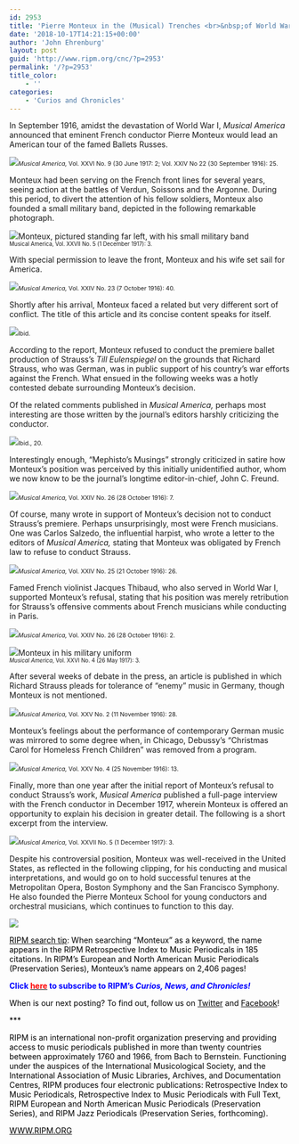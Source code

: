 ```yaml
---
id: 2953
title: 'Pierre Monteux in the (Musical) Trenches <br>&nbsp;of World War I'
date: '2018-10-17T14:21:15+00:00'
author: 'John Ehrenburg'
layout: post
guid: 'http://www.ripm.org/cnc/?p=2953'
permalink: '/?p=2953'
title_color:
    - ''
categories:
    - 'Curios and Chronicles'
---
```


In September 1916, amidst the devastation of World War I, *Musical America* announced that eminent French conductor Pierre Monteux would lead an American tour of the famed Ballets Russes.

<span style="font-size: 8pt;">*![](http://www.ripm.org/cnc/wp-content/uploads/2018/10/Mont-3.2.jpg)Musical America,* Vol. XXVI No. 9 (30 June 1917: 2; Vol. XXIV No 22 (30 September 1916): 25. </span>

Monteux had been serving on the French front lines for several years, seeing action at the battles of Verdun, Soissons and the Argonne. During this period, to divert the attention of his fellow soldiers, Monteux also founded a small military band, depicted in the following remarkable photograph.

![](http://www.ripm.org/cnc/wp-content/uploads/2018/09/Mont-4.jpg)Monteux, pictured standing far left, with his small military band  
<span style="font-size: 70%;">Musical America, Vol. XXVII No. 5 (1 December 1917): 3.</span>

With special permission to leave the front, Monteux and his wife set sail for America.

![](http://www.ripm.org/cnc/wp-content/uploads/2018/09/Mont-6.jpg)<span style="font-size: 8pt;">*Musical America,* Vol. XXIV No. 23 (7 October 1916): 40. </span>

Shortly after his arrival, Monteux faced a related but very different sort of conflict. The title of this article and its concise content speaks for itself.

![](http://www.ripm.org/cnc/wp-content/uploads/2018/09/Mont-7.1.jpg)<span style="font-size: 8pt;">Ibid. </span>

According to the report, Monteux refused to conduct the premiere ballet production of Strauss’s *Till Eulenspiegel* on the grounds that Richard Strauss, who was German, was in public support of his country’s war efforts against the French. What ensued in the following weeks was a hotly contested debate surrounding Monteux’s decision.

Of the related comments published in *Musical America,* perhaps most interesting are those written by the journal’s editors harshly criticizing the conductor.

![](http://www.ripm.org/cnc/wp-content/uploads/2018/09/Mont-10.jpg)<span style="font-size: 8pt;">Ibid., 20. </span>

Interestingly enough, “Mephisto’s Musings” strongly criticized in satire how Monteux’s position was perceived by this initially unidentified author, whom we now know to be the journal’s longtime editor-in-chief, John C. Freund.

![](http://www.ripm.org/cnc/wp-content/uploads/2018/09/Mont-13.jpg)<span style="font-size: 8pt;">*Musical America,* Vol. XXIV No. 26 (28 October 1916): 7. </span>

Of course, many wrote in support of Monteux’s decision not to conduct Strauss’s premiere. Perhaps unsurprisingly, most were French musicians. One was Carlos Salzedo, the influential harpist, who wrote a letter to the editors of *Musical America,* stating that Monteux was obligated by French law to refuse to conduct Strauss.

![](http://www.ripm.org/cnc/wp-content/uploads/2018/09/Mont-14.jpg)<span style="font-size: 8pt;">*Musical America,* Vol. XXIV No. 25 (21 October 1916): 26. </span>

Famed French violinist Jacques Thibaud, who also served in World War I, supported Monteux’s refusal, stating that his position was merely retribution for Strauss’s offensive comments about French musicians while conducting in Paris.

![](http://www.ripm.org/cnc/wp-content/uploads/2018/09/Mont-15.1.jpg)<span style="font-size: 8pt;">*Musical America,* Vol. XXIV No. 26 (28 October 1916): 2. </span>

![](http://www.ripm.org/cnc/wp-content/uploads/2018/09/Mont-16.jpg)Monteux in his military uniform  
<span style="font-size: 70%;">*Musical America*, Vol. XXVI No. 4 (26 May 1917): 3.</span>

After several weeks of debate in the press, an article is published in which Richard Strauss pleads for tolerance of “enemy” music in Germany, though Monteux is not mentioned.

![](http://www.ripm.org/cnc/wp-content/uploads/2018/09/Mont-17.1.jpg)<span style="font-size: 8pt;">*Musical America,* Vol. XXV No. 2 (11 November 1916): 28. </span>

Monteux’s feelings about the performance of contemporary German music was mirrored to some degree when, in Chicago, Debussy’s “Christmas Carol for Homeless French Children” was removed from a program.

![](http://www.ripm.org/cnc/wp-content/uploads/2018/09/Mont-18.jpg)<span style="font-size: 8pt;">*Musical America,* Vol. XXV No. 4 (25 November 1916): 13. </span>

Finally, more than one year after the initial report of Monteux’s refusal to conduct Strauss’s work, *Musical America* published a full-page interview with the French conductor in December 1917, wherein Monteux is offered an opportunity to explain his decision in greater detail. The following is a short excerpt from the interview.

![](http://www.ripm.org/cnc/wp-content/uploads/2018/09/Mont-19.jpg)<span style="font-size: 8pt;">*Musical America,* Vol. XXVII No. 5 (1 December 1917): 3. </span>

Despite his controversial position, Monteux was well-received in the United States, as reflected in the following clipping, for his conducting and musical interpretations, and would go on to hold successful tenures at the Metropolitan Opera, Boston Symphony and the San Francisco Symphony. He also founded the Pierre Monteux School for young conductors and orchestral musicians, which continues to function to this day.

![](http://www.ripm.org/cnc/wp-content/uploads/2018/09/Mont-20.jpg)

<u><span style="color: black;">RIPM search tip</span></u><span style="color: black;">: When searching “Monteux” as a keyword, the name appears in the RIPM Retrospective Index to Music Periodicals in 185 citations. In RIPM’s European and North American Music Periodicals (Preservation Series), Monteux’s name appears on 2,406 pages!</span>

**<span style="color: blue;">Click </span>**[**<span style="color: red;">here</span>**](http://ripm.org/?page=cncsubscribe)**<span style="color: red;"> </span><span style="color: blue;">to subscribe to RIPM’s *Curios, News, and Chronicles!* </span>**

<span style="color: black;">When is our next posting? To find out, follow us on </span>[<span style="color: black;">Twitter</span>](https://twitter.com/RIPMCenter)<span style="color: black;"> and </span>[<span style="color: black;">Facebook</span>](https://www.facebook.com/RIPMCenter/)<span style="color: black;">!</span>

<span style="color: black;">\*\*\*</span>

<span style="color: black;">RIPM is an international non-profit organization preserving and providing access to music periodicals published in more than twenty countries between approximately 1760 and 1966, from Bach to Bernstein. Functioning under the auspices of the International Musicological Society, and the International Association of Music Libraries, Archives, and Documentation Centres, RIPM produces four electronic publications: Retrospective Index to Music Periodicals, Retrospective Index to Music Periodicals with Full Text, RIPM European and North American Music Periodicals (Preservation Series), and RIPM Jazz Periodicals (Preservation Series, forthcoming).</span>

[<span style="color: black;">WWW.RIPM.ORG</span>](http://cts.vresp.com/c/?RIPMConsortiumLtd./606886bac9/3fdca83fa7/d715bbc74f)